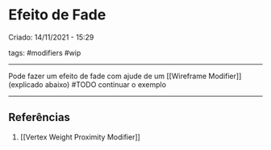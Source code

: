 # Efeito de Fade
Criado: 14/11/2021 - 15:29

tags: #modifiers #wip 

---

Pode fazer um efeito de fade com ajude de um [[Wireframe Modifier]] (explicado abaixo)
#TODO continuar o exemplo

---
## Referências
1. [[Vertex Weight Proximity Modifier]]